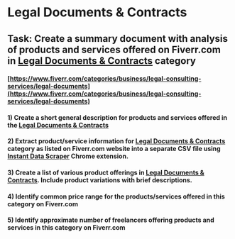 # Legal Documents & Contracts
## Task: Create a summary document with analysis of products and services offered on Fiverr.com in [Legal Documents & Contracts](https://www.fiverr.com/categories/business/legal-consulting-services/legal-documents) category
#### [https://www.fiverr.com/categories/business/legal-consulting-services/legal-documents](https://www.fiverr.com/categories/business/legal-consulting-services/legal-documents)
#### 1) Create a short general description for products and services offered in the [Legal Documents & Contracts](https://www.fiverr.com/categories/business/legal-consulting-services/legal-documents)
#### 2) Extract product/service information for [Legal Documents & Contracts](https://www.fiverr.com/categories/business/legal-consulting-services/legal-documents) category as listed on Fiverr.com website into a separate CSV file using [Instant Data Scraper](https://chrome.google.com/webstore/detail/instant-data-scraper/ofaokhiedipichpaobibbnahnkdoiiah) Chrome extension.
#### 3) Create a list of various product offerings in [Legal Documents & Contracts](https://www.fiverr.com/categories/business/legal-consulting-services/legal-documents). Include product variations with brief descriptions.
#### 4) Identify common price range for the products/services offered in this category on Fiverr.com
#### 5) Identify approximate number of freelancers offering products and services in this category on Fiverr.com

